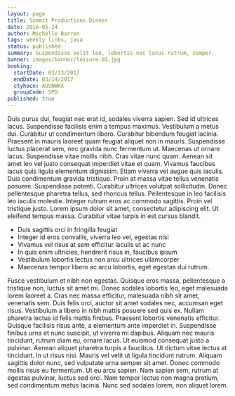 ```yaml
---
layout: page
title: Summit Productions Dinner
date: 2016-05-24
author: Michelle Barron
tags: weekly links, java
status: published
summary: Suspendisse velit leo, lobortis nec lacus rutrum, semper.
banner: images/banner/leisure-03.jpg
booking:
  startDate: 03/13/2017
  endDate: 03/14/2017
  ctyhocn: AUSNWHX
  groupCode: SPD
published: true
---
```

Duis purus dui, feugiat nec erat id, sodales viverra sapien. Sed id ultrices lacus. Suspendisse facilisis enim a tempus maximus. Vestibulum a metus dui. Curabitur ut condimentum libero. Curabitur bibendum feugiat lacinia. Praesent in mauris laoreet quam feugiat aliquet non in mauris. Suspendisse luctus placerat sem, nec gravida nunc fermentum ut. Maecenas ut ornare lacus. Suspendisse vitae mollis nibh.
Cras vitae nunc quam. Aenean sit amet leo vel justo consequat imperdiet vitae et quam. Vivamus faucibus lacus quis ligula elementum dignissim. Etiam viverra vel augue quis iaculis. Duis condimentum gravida tristique. Proin at massa vitae tellus venenatis posuere. Suspendisse potenti. Curabitur ultrices volutpat sollicitudin. Donec pellentesque pharetra tellus, sed rhoncus tellus. Pellentesque in leo facilisis leo iaculis molestie. Integer rutrum eros ac commodo sagittis. Proin vel tristique justo. Lorem ipsum dolor sit amet, consectetur adipiscing elit. Ut eleifend tempus massa. Curabitur vitae turpis in est cursus blandit.

* Duis sagittis orci in fringilla feugiat
* Integer id eros convallis, viverra leo vel, egestas nisi
* Vivamus vel risus at sem efficitur iaculis ut ac nunc
* In quis enim ultricies, hendrerit risus in, faucibus ipsum
* Vestibulum lobortis lectus non arcu ultrices ullamcorper
* Maecenas tempor libero ac arcu lobortis, eget egestas dui rutrum.

Fusce vestibulum et nibh non egestas. Quisque eros massa, pellentesque a tristique non, luctus sit amet mi. Donec sodales lobortis leo, eget malesuada lorem laoreet a. Cras nec massa efficitur, malesuada nibh sit amet, venenatis sem. Duis felis orci, auctor sit amet sodales nec, accumsan eget risus. Vestibulum a libero in nibh mattis posuere sed quis ex. Nullam pharetra lectus id felis mattis finibus. Praesent lobortis venenatis efficitur. Quisque facilisis risus ante, a elementum ante imperdiet in. Suspendisse finibus urna et nunc suscipit, ut viverra mi dapibus. Aliquam nec mauris tincidunt, rutrum diam eu, ornare lacus.
Ut euismod consequat justo a pulvinar. Aenean aliquet pharetra turpis a faucibus. Ut dictum vitae lectus at tincidunt. In ut risus nisi. Mauris vel velit ut ligula tincidunt rutrum. Aliquam sagittis dolor nunc, sed vulputate urna semper sit amet. Donec commodo mollis risus eu fermentum. Ut eu arcu sapien. Nam sapien sem, rutrum at egestas pulvinar, luctus sed orci. Nam tempor lectus non magna pretium, sed condimentum metus lacinia. Nunc sed sodales lorem, non aliquet lorem.
